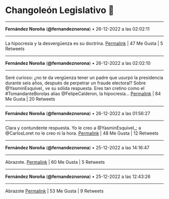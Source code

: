 # Changoleón Legislativo 🙈
*****
**Fernández Noroña** (**@fernandeznorona**) • 26-12-2022 a las 02:02:11
*****
La hipocresía y la desvergüenza es su doctrina.
[Permalink](https://twitter.com/fernandeznorona/status/1607315830500368384) | 47 Me Gusta | 5 Retweets
*****
**Fernández Noroña** (**@fernandeznorona**) • 26-12-2022 a las 02:02:10
*****
Seré curioso: ¿no te da vergüenza tener un padre que usurpó la presidencia durante seis años, después de perpetrar un fraude electoral? Sobre @YasminEsquivel_ ve su sólida respuesta. Eres tan cretino como el #TomandanteBorolas alias @FelipeCalderon, la hipocresía…
[Permalink](https://twitter.com/fernandeznorona/status/1607315828743016448) | 84 Me Gusta | 20 Retweets
*****
**Fernández Noroña** (**@fernandeznorona**) • 26-12-2022 a las 01:56:27
*****
Clara y contundente respuesta. Yo le creo a @YasminEsquivel_; a @CarlosLoret no le creo ni la hora.
[Permalink](https://twitter.com/fernandeznorona/status/1607314387269812225) | 48 Me Gusta | 12 Retweets
*****
**Fernández Noroña** (**@fernandeznorona**) • 25-12-2022 a las 14:16:47
*****
Abrazote.
[Permalink](https://twitter.com/fernandeznorona/status/1607138313969754117) | 60 Me Gusta | 5 Retweets
*****
**Fernández Noroña** (**@fernandeznorona**) • 25-12-2022 a las 12:43:26
*****
Abrazote
[Permalink](https://twitter.com/fernandeznorona/status/1607114820402167808) | 53 Me Gusta | 9 Retweets